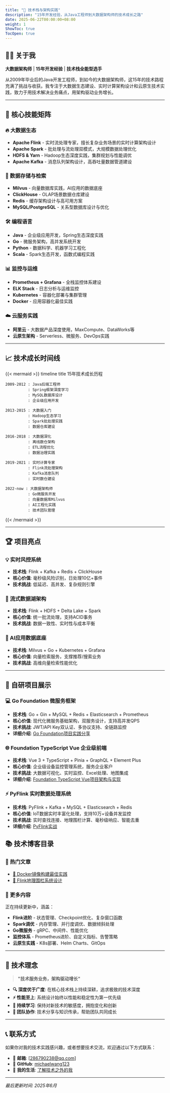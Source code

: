 ```yaml
---
title: "🚀 技术栈与架构实践"
description: "15年开发经验，从Java工程师到大数据架构师的技术成长之路"
date: 2025-06-22T00:00:00+08:00
weight: 1
ShowToc: true
TocOpen: true
---
```


## 👨‍💻 关于我

**大数据架构师** | **15年开发经验** | **技术栈全能型选手**

从2009年毕业后的Java开发工程师，到如今的大数据架构师，这15年的技术路程充满了挑战与收获。我专注于大数据生态建设、实时计算架构设计和云原生技术实践，致力于用技术解决业务痛点，用架构驱动业务增长。

---

## 🎯 核心技能矩阵

### 🔥 大数据生态
- **Apache Flink** - 实时流处理专家，擅长复杂业务场景的实时计算架构设计
- **Apache Spark** - 批处理与流处理双模式，大规模数据处理优化
- **HDFS & Yarn** - Hadoop生态深度实践，集群规划与性能调优
- **Apache Kafka** - 消息队列架构设计，高吞吐量数据管道建设

### 💾 数据存储与检索
- **Milvus** - 向量数据库实践，AI应用的数据底座
- **ClickHouse** - OLAP场景数据仓库建设
- **Redis** - 缓存架构设计与高可用方案
- **MySQL/PostgreSQL** - 关系型数据库设计与优化

### 🛠️ 编程语言
- **Java** - 企业级应用开发，Spring生态深度实践
- **Go** - 微服务架构，高并发系统开发
- **Python** - 数据科学、机器学习工程化
- **Scala** - Spark生态开发，函数式编程实践

### 📊 监控与运维
- **Prometheus + Grafana** - 全栈监控体系建设
- **ELK Stack** - 日志分析与运维监控
- **Kubernetes** - 容器化部署与集群管理
- **Docker** - 应用容器化最佳实践

### ☁️ 云服务实践
- **阿里云** - 大数据产品深度使用，MaxCompute、DataWorks等
- **云原生架构** - Serverless、微服务、DevOps实践

---

## 📈 技术成长时间线

{{< mermaid >}}
timeline
    title 15年技术成长历程
    
    2009-2012 : Java后端工程师
              : Spring框架深度学习
              : MySQL数据库设计
              : 企业级应用开发
    
    2013-2015 : 大数据入门
              : Hadoop生态学习
              : Spark批处理实践
              : 数据仓库建设
    
    2016-2018 : 大数据深化
              : 离线数仓架构
              : ETL流程优化
              : 数据治理实践
    
    2019-2021 : 实时计算专家
              : Flink流处理架构
              : Kafka消息队列
              : 实时数仓建设
    
    2022-now : 大数据架构师
              : Go微服务开发
              : 向量数据库Milvus
              : AI工程化实践
              : 技术团队管理
{{< /mermaid >}}

---

## 🏆 项目亮点

### 💡 实时风控系统
- **技术栈**: Flink + Kafka + Redis + ClickHouse
- **核心价值**: 毫秒级风险识别，日处理10亿+事件
- **技术挑战**: 低延迟、高并发、复杂规则引擎

### 🌊 流式数据湖架构
- **技术栈**: Flink + HDFS + Delta Lake + Spark
- **核心价值**: 统一批流处理，支持ACID事务
- **技术挑战**: 数据一致性、实时性与成本平衡

### 🤖 AI应用数据底座
- **技术栈**: Milvus + Go + Kubernetes + Grafana
- **核心价值**: 向量检索服务，支撑推荐/搜索业务
- **技术挑战**: 高维向量检索性能优化

---

## 🚀 自研项目展示

### 💻 Go Foundation 微服务框架
- **技术栈**: Go + Gin + MySQL + Redis + Elasticsearch + Prometheus
- **核心价值**: 现代化微服务基础架构，双服务设计，支持高并发QPS
- **技术挑战**: JWT/API Key双认证、多协议支持、全链路监控
- **详细介绍**: [Go Foundation项目实践分享](/posts/myself/the_skill_learnd/golang/go-foundation-project-readme/)

### 🌐 Foundation TypeScript Vue 企业级前端
- **技术栈**: Vue 3 + TypeScript + Pinia + GraphQL + Element Plus
- **核心价值**: 企业级设备监控管理系统，服务企业客户
- **技术挑战**: 大数据可视化、实时监控、Excel处理、地图集成
- **详细介绍**: [Foundation TypeScript Vue项目架构与实现](/posts/myself/the_skill_learnd/front/vue/foundation-typescript-vue-project-readme/)

### ⚡ PyFlink 实时数据处理系统
- **技术栈**: PyFlink + Kafka + MySQL + Elasticsearch + Redis
- **核心价值**: IoT数据实时丰富化处理，支持10万+设备并发监控
- **技术挑战**: 实时查找连接、地理围栏计算、毫秒级响应、智能去重
- **详细介绍**: [PyFlink实战](/posts/myself/the_skill_learnd/flink-python/flink-python-project-readme/)

## 📚 技术博客目录

### 🔗 热门文章

- [🐳 Docker镜像构建最佳实践](/posts/myself/the_skill_learnd/docker/docker-image-build/)
- [🚀 Flink地理围栏系统设计](/posts/myself/the_skill_learnd/flink/blog_geo_fence_system/)

### 📖 更多内容
正在持续更新中，涵盖：
- **Flink进阶** - 状态管理、Checkpoint优化、复杂窗口函数
- **Spark调优** - 内存管理、并行度调优、数据倾斜处理  
- **Go微服务** - gRPC、中间件、性能优化
- **监控体系** - Prometheus进阶、自定义指标、告警策略
- **云原生实践** - K8s部署、Helm Charts、GitOps

---

## 🎨 技术理念

> **"技术服务业务，架构驱动增长"**

- **🔍 深度优于广度**: 在核心技术栈上持续深耕，追求极致的技术深度
- **⚡ 性能至上**: 系统设计始终以性能和稳定性为第一优先级  
- **🔄 持续学习**: 保持对新技术的敏感度，拥抱变化和创新
- **👥 团队协作**: 技术分享与知识传承，帮助团队共同成长

---

## 📞 联系方式

如果你对我的技术实践感兴趣，或者想要技术交流，欢迎通过以下方式联系：

- 📧 **邮箱**: [286790238@qq.com]
- 🐙 **GitHub**: [michaelwang123](https://github.com/michaelwang123)
- 🌟 **我的生活**: [了解技术之外的我](/posts/myself/mylife/)

---

*最后更新时间: 2025年6月*

